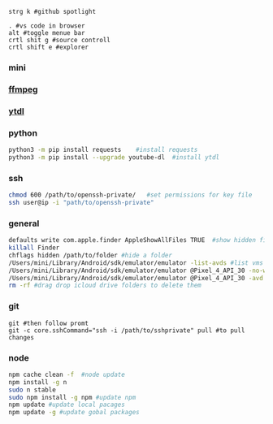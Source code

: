 ```
strg k #github spotlight
```

```
. #vs code in browser
alt #toggle menue bar
crtl shit g #source controll
crtl shift e #explorer
```

### mini

### [ffmpeg](https://www.ffmpeg.org/download.html)

### [ytdl](https://github.com/ytdl-org/youtube-dl)

### python
```bash
python3 -m pip install requests    #install requests
python3 -m pip install --upgrade youtube-dl  #install ytdl
```

### ssh
```bash
chmod 600 /path/to/openssh-private/   #set permissions for key file
ssh user@ip -i "path/to/openssh-private"
```

### general
```bash
defaults write com.apple.finder AppleShowAllFiles TRUE  #show hidden files in finder
killall Finder
chflags hidden /path/to/folder #hide a folder
/Users/mini/Library/Android/sdk/emulator/emulator -list-avds #list vms
/Users/mini/Library/Android/sdk/emulator/emulator @Pixel_4_API_30 -no-window #run vm headless
/Users/mini/Library/Android/sdk/emulator/emulator @Pixel_4_API_30 -avd wa -netdelay none -netspeed full #keine ahnung mehr
rm -rf #drag drop icloud drive folders to delete them
```

### git
```
git #then follow promt
git -c core.sshCommand="ssh -i /path/to/sshprivate" pull #to pull changes
```

### node
```bash
npm cache clean -f  #node update
npm install -g n
sudo n stable
sudo npm install -g npm #update npm
npm update #update local pacages
npm update -g #update gobal packages
``` 
